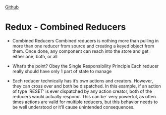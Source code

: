 [Github](https://batoolalali.github.io/401-Reading-notes/class37)

# Redux - Combined Reducers
- Combined Reducers
Combined reducers is nothing more than pulling in more than one reducer from source and creating a keyed object from them.
Once done, any component can reach into the store and get either one, both, or all 

- What’s the point?
Obey the Single Responsibility Principle
Each reducer really should have only 1 part of state to manage

- Each reducer technically has it’s own actions and creators.
However, they can cross over and both be dispatched.
In this example, if an action of type ‘RESET’ is ever dispatched by any action creator, both of the reducers would actually respond.
This can be` very powerful, as often times actions are valid for multiple reducers, but this behavior needs to be well understood or it’ll cause unintended consequences.